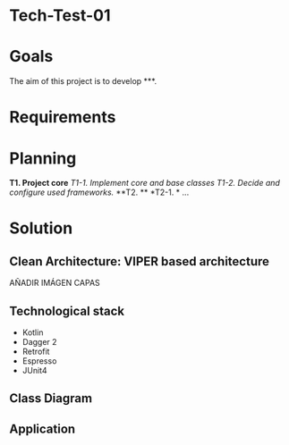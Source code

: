 # Tech-Test-01

# Goals
The aim of this project is to develop ***.

# Requirements

# Planning

**T1. Project core**
*T1-1. Implement core and base classes*
*T1-2. Decide and configure used frameworks.*
**T2. **
*T2-1. *
...

# Solution

## Clean Architecture: VIPER based architecture

AÑADIR IMÁGEN CAPAS

## Technological stack

* Kotlin
* Dagger 2
* Retrofit
* Espresso
* JUnit4

## Class Diagram

## Application


